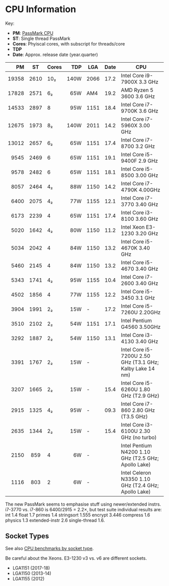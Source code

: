 CPU Information
===============

Key:
* __PM__: [PassMark CPU]
* __ST__: Single thread PassMark
* __Cores__: Phyiscal cores, with subscript for threads/core
* __TDP__
* __Date__: Approx. release date (year.quarter)

|    PM |    ST | Cores|  TDP | LGA  | Date | CPU
|------:|:-----:|:-----|-----:|------|------|---------------------------------
| 19358 |  2610 |  10₂ | 140W | 2066 | 17.2 | Intel Core i9-7900X  3.3 GHz
| 17828 |  2571 |   6₂ |  65W |  AM4 | 19.2 | AMD Ryzen 5 3600     3.6 GHz
| 14533 |  2897 |   8  |  95W | 1151 | 18.4 | Intel Core i7-9700K  3.6 GHz
| 12675 |  1973 |   8₂ | 140W | 2011 | 14.2 | Intel Core i7-5960X  3.00 GHz
| 13012 |  2657 |   6₂ |  65W | 1151 | 17.4 | Intel Core i7-8700   3.2 GHz
|  9545 |  2469 |   6  |  65W | 1151 | 19.1 | Intel Core i5-9400F  2.9 GHz
|  9578 |  2482 |   6  |  65W | 1151 | 18.1 | Intel Core i5-8500   3.00 GHz
|  8057 |  2464 |   4₂ |  88W | 1150 | 14.2 | Intel Core i7-4790K  4.00GHz
|  6400 |  2075 |   4₂ |  77W | 1155 | 12.1 | Intel Core i7-3770   3.40 GHz
|  6173 |  2239 |   4  |  65W | 1151 | 17.4 | Intel Core i3-8100   3.60 GHz
|  5020 |  1642 |   4₂ |  80W | 1150 | 11.2 | Intel Xeon E3-1230   3.20 GHz
|  5034 |  2042 |   4  |  84W | 1150 | 13.2 | Intel Core i5-4670K  3.40 GHz
|  5460 |  2145 |   4  |  84W | 1150 | 13.2 | Intel Core i5-4670   3.40 GHz
|  5343 |  1741 |   4₂ |  95W | 1155 | 10.4 | Intel Core i7-2600   3.40 GHz
|  4502 |  1856 |   4  |  77W | 1155 | 12.2 | Intel Core i5-3450   3.1 GHz
|  3904 |  1991 |   2₂ |  15W | -    | 17.2 | Intel Core i5-7260U  2.20GHz
|  3510 |  2102 |   2₂ |  54W | 1151 | 17.1 | Intel Pentium G4560  3.50GHz
|  3292 |  1887 |   2₂ |  54W | 1150 | 13.1 | Intel Core i3-4130   3.40 GHz
|  3391 |  1767 |   2₂ |  15W | -    |      | Intel Core i5-7200U  2.50 GHz (T3.1 GHz; Kalby Lake 14 nm)
|  3207 |  1665 |   2₂ |  15W | -    | 15.4 | Intel Core i5-6260U  1.80 GHz (T2.9 GHz)
|  2915 |  1325 |   4₂ |  95W | -    | 09.3 | Intel Core i7-860    2.80 GHz (T3.5 GHz)
|  2635 |  1344 |   2₂ |  15W | -    | 15.4 | Intel Core i3-6100U  2.30 GHz (no turbo)
|  2150 |   859 |   4  |   6W | -    |      | Intel Pentium N4200  1.10 GHz (T2.5 GHz; Apollo Lake)
|  1116 |   803 |   2  |   6W | -    |      | Intel Celeron N3350  1.10 GHz (T2.4 GHz; Apollo Lake)

The new PassMark seems to emphasise stuff using newer/extended instrs.
i7-3770 vs. i7-860 is 6400/2915 = 2.2×, but test suite individual results
are: int 1.4 float 1.7 primes 1.4 stringsort 1.555 encrypt 3.446 compress
1.6 physics 1.3 extended-instr 2.6 single-thread 1.6.


Socket Types
------------

See also [CPU benchmarks by socket type][pm-socket].

Be careful about the Xeons. E3-1230 v3 vs. v6 are different sockets.

- LGA1151 (2017-18)
- LGA1150 (2013-14)
- LGA1155 (2012)



[PassMark CPU]: https://www.cpubenchmark.net/cpu_list.php
[pm-socket]: https://www.cpubenchmark.net/socketType.html
